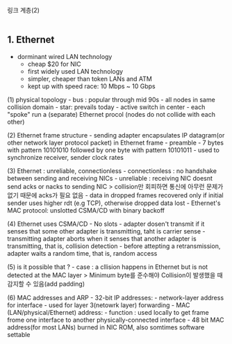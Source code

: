 링크 계층(2)
<br />
<br />

## 1. Ethernet
  - dorminant wired LAN technology
    - cheap $20 for NIC
    - first widely used LAN technology
    - simpler, cheaper than token LANs and ATM
    - kept up with speed race: 10 Mbps ~ 10 Gbps
  
  (1) physical topology
    - bus : popular through mid 90s
      - all nodes in same collision domain
    - star: prevails today
      - active switch in center
      - each "spoke" run a (separate) Ethernet procol (nodes do not collide with each other)

  (2) Ethernet frame structure
    - sending adapter encapsulates IP datagram(or other network layer protocol packet) in Ethernet frame
    - preamble
      - 7 bytes with pattern 10101010 followed by one byte with pattern 10101011
      - used to synchronize receiver, sender clock rates
   
  (3) Ethernet : unreliable, connectionless
    - connectionless : no handshake between sending and receiving NICs
    - unreliable : receiving NIC doesnt send acks or nacks to sending NIC
      > collision만 회피하면 통신에 아무런 문제가 없기 때문에 acks가 필요 없음
      - data in dropped frames recovered only if initial sender uses higher rdt (e.g TCP), otherwise dropped data lost
    - Ethernet's MAC protocol: unslotted CSMA/CD with binary backoff
  
  (4) Ethernet uses CSMA/CD
    - No slots
    - adapter dosen't transmit if it senses that some other adapter is transmitting, taht is carrier sense
    - transmitting adapter aborts when it senses that another adapter is transmitting, that is, collision detection
    - before attepting a retransmission, adapter waits a random time, that is, random access
    
  (5) is it possible that ?
    - case : a cllision happens in Ethernet but is not detected at the MAC layer
      > Minimum byte를 준수해야 Collision이 발생했을 때 감지할 수 있음(add padding)
      
  (6) MAC addresses and ARP
    - 32-bit IP addresses:
      - network-layer address for interface
      - used for layer 3(netowrk layer) forwarding
    - MAC (LAN/physical/Ethernet) address:
      - function : used locally to get frame frome one interface to another physically-connected interface
      - 48 bit MAC address(for most LANs) burned in NIC ROM, also somtimes software settable
    
    
    
    
